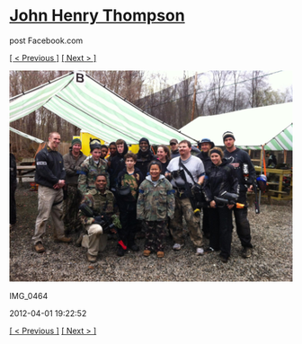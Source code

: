 # [John Henry Thompson](../README.md)
post Facebook.com

[[ < Previous ]](2012-10-12-4.md) [[ Next > ]](2012-04-01-2.md)

[![](../media/2012-04-01/Paintball-14th-B-day-IMG_0464.jpg)](../README.md)

IMG_0464

2012-04-01 19:22:52

[[ < Previous ]](2012-10-12-4.md) [[ Next > ]](2012-04-01-2.md)